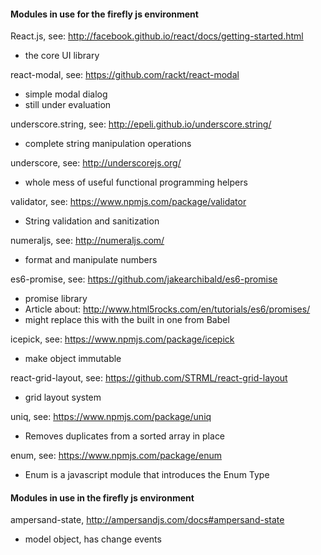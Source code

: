 

#### Modules in use for the firefly js environment

React.js, see:  http://facebook.github.io/react/docs/getting-started.html

* the core UI library

react-modal, see: https://github.com/rackt/react-modal

* simple modal dialog
* still under evaluation

underscore.string, see: http://epeli.github.io/underscore.string/

* complete string manipulation operations

underscore, see: http://underscorejs.org/

* whole mess of useful functional programming helpers

validator, see: https://www.npmjs.com/package/validator

* String validation and sanitization

numeraljs, see: http://numeraljs.com/

* format and manipulate numbers

es6-promise, see: https://github.com/jakearchibald/es6-promise

* promise library
* Article about: http://www.html5rocks.com/en/tutorials/es6/promises/
* might replace this with the built in one from Babel

icepick, see: https://www.npmjs.com/package/icepick

* make object immutable


react-grid-layout, see: https://github.com/STRML/react-grid-layout

* grid layout system

uniq, see: https://www.npmjs.com/package/uniq

* Removes duplicates from a sorted array in place


enum, see: https://www.npmjs.com/package/enum

* Enum is a javascript module that introduces the Enum Type


#### Modules in use in the firefly js environment

ampersand-state, http://ampersandjs.com/docs#ampersand-state

* model object, has change events
